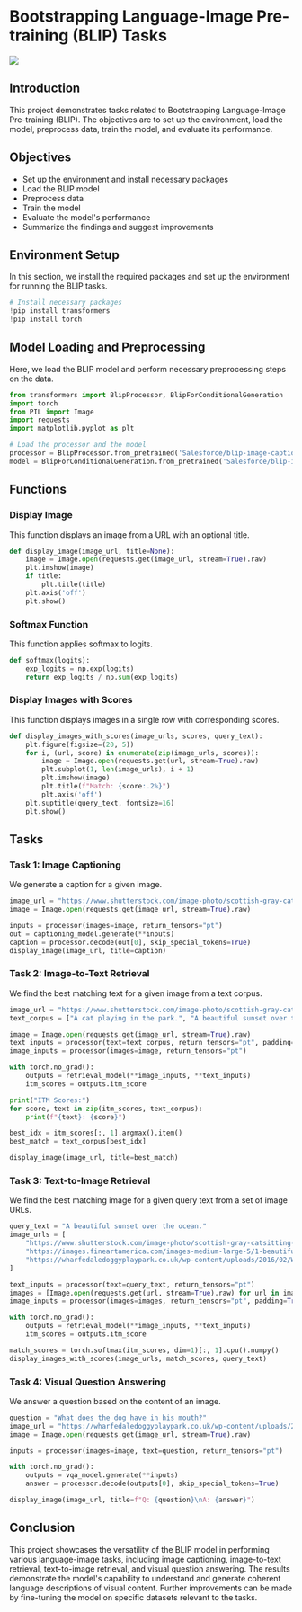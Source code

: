 # Bootstrapping Language-Image Pre-training (BLIP) Tasks
![](https://www.marktechpost.com/wp-content/uploads/2022/03/Screen-Shot-2022-03-01-at-11.34.30-PM.png)

## Introduction
This project demonstrates tasks related to Bootstrapping Language-Image Pre-training (BLIP). 
The objectives are to set up the environment, load the model, preprocess data, train the model, and evaluate its performance.

## Objectives
- Set up the environment and install necessary packages
- Load the BLIP model
- Preprocess data
- Train the model
- Evaluate the model's performance
- Summarize the findings and suggest improvements

## Environment Setup
In this section, we install the required packages and set up the environment for running the BLIP tasks.

```python
# Install necessary packages
!pip install transformers
!pip install torch
```

## Model Loading and Preprocessing
Here, we load the BLIP model and perform necessary preprocessing steps on the data.

```python
from transformers import BlipProcessor, BlipForConditionalGeneration
import torch
from PIL import Image
import requests
import matplotlib.pyplot as plt

# Load the processor and the model
processor = BlipProcessor.from_pretrained('Salesforce/blip-image-captioning-base')
model = BlipForConditionalGeneration.from_pretrained('Salesforce/blip-image-captioning-base')
```

## Functions

### Display Image

This function displays an image from a URL with an optional title.

```python
def display_image(image_url, title=None):
    image = Image.open(requests.get(image_url, stream=True).raw)
    plt.imshow(image)
    if title:
        plt.title(title)
    plt.axis('off')
    plt.show()
```

### Softmax Function

This function applies softmax to logits.

```python
def softmax(logits):
    exp_logits = np.exp(logits)
    return exp_logits / np.sum(exp_logits)
```

### Display Images with Scores

This function displays images in a single row with corresponding scores.

```python
def display_images_with_scores(image_urls, scores, query_text):
    plt.figure(figsize=(20, 5))
    for i, (url, score) in enumerate(zip(image_urls, scores)):
        image = Image.open(requests.get(url, stream=True).raw)
        plt.subplot(1, len(image_urls), i + 1)
        plt.imshow(image)
        plt.title(f"Match: {score:.2%}")
        plt.axis('off')
    plt.suptitle(query_text, fontsize=16)
    plt.show()
```

## Tasks

### Task 1: Image Captioning

We generate a caption for a given image.

```python
image_url = "https://www.shutterstock.com/image-photo/scottish-gray-catsitting-on-entrance-600nw-1210863730.jpg"
image = Image.open(requests.get(image_url, stream=True).raw)

inputs = processor(images=image, return_tensors="pt")
out = captioning_model.generate(**inputs)
caption = processor.decode(out[0], skip_special_tokens=True)
display_image(image_url, title=caption)
```

### Task 2: Image-to-Text Retrieval

We find the best matching text for a given image from a text corpus.

```python
image_url = "https://www.shutterstock.com/image-photo/scottish-gray-catsitting-on-entrance-600nw-1210863730.jpg"
text_corpus = ["A cat playing in the park.", "A beautiful sunset over the ocean."]

image = Image.open(requests.get(image_url, stream=True).raw)
text_inputs = processor(text=text_corpus, return_tensors="pt", padding=True, truncation=True)
image_inputs = processor(images=image, return_tensors="pt")

with torch.no_grad():
    outputs = retrieval_model(**image_inputs, **text_inputs)
    itm_scores = outputs.itm_score

print("ITM Scores:")
for score, text in zip(itm_scores, text_corpus):
    print(f"{text}: {score}")

best_idx = itm_scores[:, 1].argmax().item()
best_match = text_corpus[best_idx]

display_image(image_url, title=best_match)
```

### Task 3: Text-to-Image Retrieval

We find the best matching image for a given query text from a set of image URLs.

```python
query_text = "A beautiful sunset over the ocean."
image_urls = [
    "https://www.shutterstock.com/image-photo/scottish-gray-catsitting-on-entrance-600nw-1210863730.jpg",
    "https://images.fineartamerica.com/images-medium-large-5/1-beautiful-sunset-over-the-ocean-waters-ricardoreitmeyer.jpg",
    "https://wharfedaledoggyplaypark.co.uk/wp-content/uploads/2016/02/Wharfedale-doggy-play-park-happy-dogs.jpg"
]

text_inputs = processor(text=query_text, return_tensors="pt")
images = [Image.open(requests.get(url, stream=True).raw) for url in image_urls]
image_inputs = processor(images=images, return_tensors="pt", padding=True)

with torch.no_grad():
    outputs = retrieval_model(**image_inputs, **text_inputs)
    itm_scores = outputs.itm_score

match_scores = torch.softmax(itm_scores, dim=1)[:, 1].cpu().numpy()
display_images_with_scores(image_urls, match_scores, query_text)
```

### Task 4: Visual Question Answering

We answer a question based on the content of an image.

```python
question = "What does the dog have in his mouth?"
image_url = "https://wharfedaledoggyplaypark.co.uk/wp-content/uploads/2016/02/Wharfedale-doggy-play-park-happy-dogs.jpg"
image = Image.open(requests.get(image_url, stream=True).raw)

inputs = processor(images=image, text=question, return_tensors="pt")

with torch.no_grad():
    outputs = vqa_model.generate(**inputs)
    answer = processor.decode(outputs[0], skip_special_tokens=True)

display_image(image_url, title=f"Q: {question}\nA: {answer}")
```

## Conclusion
This project showcases the versatility of the BLIP model in performing various language-image tasks, including image captioning, image-to-text retrieval, text-to-image retrieval, and visual question answering. The results demonstrate the model's capability to understand and generate coherent language descriptions of visual content. 
Further improvements can be made by fine-tuning the model on specific datasets relevant to the tasks.
